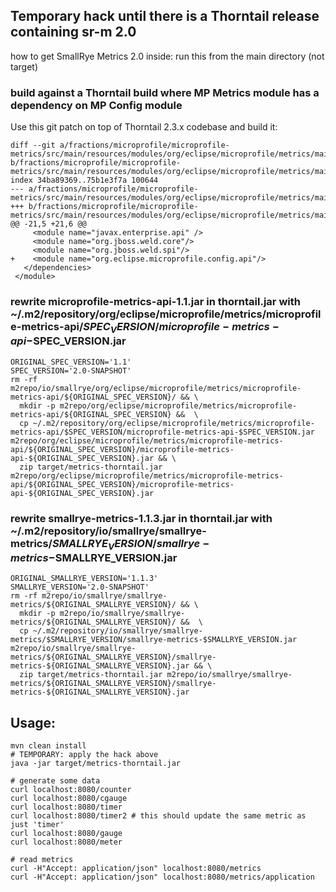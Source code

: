 ## Temporary hack until there is a Thorntail release containing sr-m 2.0
how to get SmallRye Metrics 2.0 inside: run this from the main directory (not target)

### build against a Thorntail build where MP Metrics module has a dependency on MP Config module
Use this git patch on top of Thorntail 2.3.x codebase and build it:
```
diff --git a/fractions/microprofile/microprofile-metrics/src/main/resources/modules/org/eclipse/microprofile/metrics/main/module.xml b/fractions/microprofile/microprofile-metrics/src/main/resources/modules/org/eclipse/microprofile/metrics/main/module.xml
index 34ba89369..75b1e3f7a 100644
--- a/fractions/microprofile/microprofile-metrics/src/main/resources/modules/org/eclipse/microprofile/metrics/main/module.xml
+++ b/fractions/microprofile/microprofile-metrics/src/main/resources/modules/org/eclipse/microprofile/metrics/main/module.xml
@@ -21,5 +21,6 @@
     <module name="javax.enterprise.api" />
     <module name="org.jboss.weld.core"/>
     <module name="org.jboss.weld.spi"/>
+    <module name="org.eclipse.microprofile.config.api"/>
   </dependencies>
 </module>
```

### rewrite microprofile-metrics-api-1.1.jar in thorntail.jar with ~/.m2/repository/org/eclipse/microprofile/metrics/microprofile-metrics-api/$SPEC_VERSION/microprofile-metrics-api-$SPEC_VERSION.jar
```
ORIGINAL_SPEC_VERSION='1.1'
SPEC_VERSION='2.0-SNAPSHOT'
rm -rf m2repo/io/smallrye/org/eclipse/microprofile/metrics/microprofile-metrics-api/${ORIGINAL_SPEC_VERSION}/ && \
  mkdir -p m2repo/org/eclipse/microprofile/metrics/microprofile-metrics-api/${ORIGINAL_SPEC_VERSION} &&  \
  cp ~/.m2/repository/org/eclipse/microprofile/metrics/microprofile-metrics-api/$SPEC_VERSION/microprofile-metrics-api-$SPEC_VERSION.jar m2repo/org/eclipse/microprofile/metrics/microprofile-metrics-api/${ORIGINAL_SPEC_VERSION}/microprofile-metrics-api-${ORIGINAL_SPEC_VERSION}.jar && \
  zip target/metrics-thorntail.jar m2repo/org/eclipse/microprofile/metrics/microprofile-metrics-api/${ORIGINAL_SPEC_VERSION}/microprofile-metrics-api-${ORIGINAL_SPEC_VERSION}.jar
```

### rewrite smallrye-metrics-1.1.3.jar in thorntail.jar with ~/.m2/repository/io/smallrye/smallrye-metrics/$SMALLRYE_VERSION/smallrye-metrics-$SMALLRYE_VERSION.jar
```
ORIGINAL_SMALLRYE_VERSION='1.1.3'
SMALLRYE_VERSION='2.0-SNAPSHOT'
rm -rf m2repo/io/smallrye/smallrye-metrics/${ORIGINAL_SMALLRYE_VERSION}/ && \
  mkdir -p m2repo/io/smallrye/smallrye-metrics/${ORIGINAL_SMALLRYE_VERSION}/ &&  \
  cp ~/.m2/repository/io/smallrye/smallrye-metrics/$SMALLRYE_VERSION/smallrye-metrics-$SMALLRYE_VERSION.jar m2repo/io/smallrye/smallrye-metrics/${ORIGINAL_SMALLRYE_VERSION}/smallrye-metrics-${ORIGINAL_SMALLRYE_VERSION}.jar && \
  zip target/metrics-thorntail.jar m2repo/io/smallrye/smallrye-metrics/${ORIGINAL_SMALLRYE_VERSION}/smallrye-metrics-${ORIGINAL_SMALLRYE_VERSION}.jar
```

## Usage:
```
mvn clean install
# TEMPORARY: apply the hack above
java -jar target/metrics-thorntail.jar

# generate some data
curl localhost:8080/counter
curl localhost:8080/cgauge
curl localhost:8080/timer
curl localhost:8080/timer2 # this should update the same metric as just 'timer'
curl localhost:8080/gauge
curl localhost:8080/meter

# read metrics
curl -H"Accept: application/json" localhost:8080/metrics
curl -H"Accept: application/json" localhost:8080/metrics/application
```

